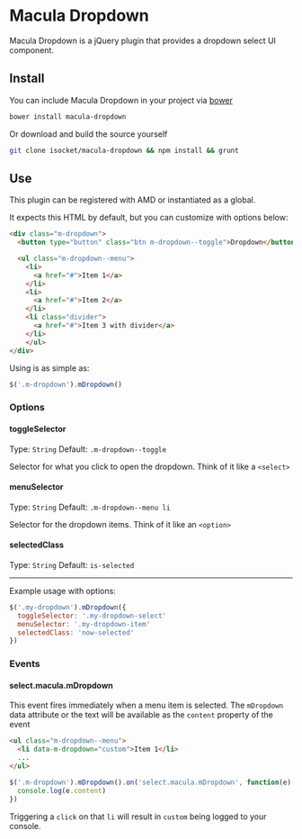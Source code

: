 # Macula Dropdown

Macula Dropdown is a jQuery plugin that provides a dropdown select UI component.

## Install

You can include Macula Dropdown in your project via [bower](http://bower.io/)

```bash
bower install macula-dropdown
```

Or download and build the source yourself

```bash
git clone isocket/macula-dropdown && npm install && grunt
```

## Use

This plugin can be registered with AMD or instantiated as a global.


It expects this HTML by default, but you can customize with options below:

```html
<div class="m-dropdown">
  <button type="button" class="btn m-dropdown--toggle">Dropdown</button>

  <ul class="m-dropdown--menu">
    <li>
      <a href="#">Item 1</a>
    </li>
    <li>
      <a href="#">Item 2</a>
    </li>
    <li class="divider">
      <a href="#">Item 3 with divider</a>
    </li>
    </ul>
</div>
```

Using is as simple as:

```javascript
$('.m-dropdown').mDropdown()
```

### Options

#### toggleSelector

Type: `String`
Default: `.m-dropdown--toggle`

Selector for what you click to open the dropdown. Think of it like a `<select>`

#### menuSelector

Type: `String`
Default: `.m-dropdown--menu li`

Selector for the dropdown items. Think of it like an `<option>`

#### selectedClass

Type: `String`
Default: `is-selected`

---

Example usage with options:

```javascript
$('.my-dropdown').mDropdown({
  toggleSelector: '.my-dropdown-select'
  menuSelector: '.my-dropdown-item'
  selectedClass: 'now-selected'
})
```

### Events

#### select.macula.mDropdown

This event fires immediately when a menu item is selected. The `mDropdown` data attribute or the text will be available as the `content` property of the event

```html
<ul class="m-dropdown--menu">
  <li data-m-dropdown="custom">Item 1</li>
  ...
</ul>
```

```javascript
$('.m-dropdown').mDropdown().on('select.macula.mDropdown', function(e) {
  console.log(e.content)
})
```
Triggering a `click` on that `li` will result in `custom` being logged to your console.
